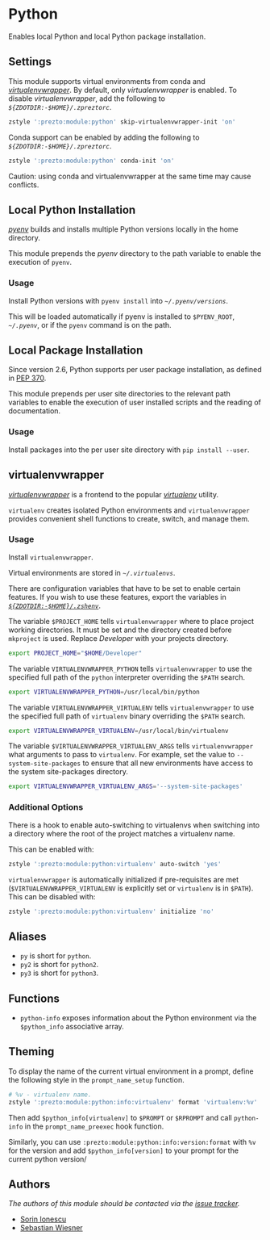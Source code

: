 # Python

Enables local Python and local Python package installation.

## Settings

This module supports virtual environments from conda and
[_virtualenvwrapper_][2]. By default, only _virtualenvwrapper_ is enabled. To
disable _virtualenvwrapper_, add the following to
_`${ZDOTDIR:-$HOME}/.zpreztorc`_.

```sh
zstyle ':prezto:module:python' skip-virtualenvwrapper-init 'on'
```

Conda support can be enabled by adding the following to
_`${ZDOTDIR:-$HOME}/.zpreztorc`_.

```sh
zstyle ':prezto:module:python' conda-init 'on'
```

Caution: using conda and virtualenvwrapper at the same time may cause conflicts.

## Local Python Installation

[_pyenv_][4] builds and installs multiple Python versions locally in the home
directory.

This module prepends the _pyenv_ directory to the path variable to enable the
execution of `pyenv`.

### Usage

Install Python versions with `pyenv install` into _`~/.pyenv/versions`_.

This will be loaded automatically if pyenv is installed to `$PYENV_ROOT`,
_`~/.pyenv`_, or if the `pyenv` command is on the path.

## Local Package Installation

Since version 2.6, Python supports per user package installation, as defined in
[PEP 370][1].

This module prepends per user site directories to the relevant path variables
to enable the execution of user installed scripts and the reading of
documentation.

### Usage

Install packages into the per user site directory with `pip install --user`.

## virtualenvwrapper

[_virtualenvwrapper_][2] is a frontend to the popular [_virtualenv_][3] utility.

`virtualenv` creates isolated Python environments and `virtualenvwrapper`
provides convenient shell functions to create, switch, and manage them.

### Usage

Install `virtualenvwrapper`.

Virtual environments are stored in _`~/.virtualenvs`_.

There are configuration variables that have to be set to enable certain
features. If you wish to use these features, export the variables in
[_`${ZDOTDIR:-$HOME}/.zshenv`_][6].

The variable `$PROJECT_HOME` tells `virtualenvwrapper` where to place project
working directories. It must be set and the directory created before `mkproject`
is used. Replace _Developer_ with your projects directory.

```sh
export PROJECT_HOME="$HOME/Developer"
```

The variable `VIRTUALENVWRAPPER_PYTHON` tells `virtualenvwrapper` to use the
specified full path of the `python` interpreter overriding the `$PATH` search.

```sh
export VIRTUALENVWRAPPER_PYTHON=/usr/local/bin/python
```

The variable `VIRTUALENVWRAPPER_VIRTUALENV` tells `virtualenvwrapper` to use the
specified full path of `virtualenv` binary overriding the `$PATH` search.

```sh
export VIRTUALENVWRAPPER_VIRTUALENV=/usr/local/bin/virtualenv
```

The variable `$VIRTUALENVWRAPPER_VIRTUALENV_ARGS` tells `virtualenvwrapper` what
arguments to pass to `virtualenv`. For example, set the value to
`--system-site-packages` to ensure that all new environments have access to the
system site-packages directory.

```sh
export VIRTUALENVWRAPPER_VIRTUALENV_ARGS='--system-site-packages'
```

### Additional Options

There is a hook to enable auto-switching to virtualenvs when switching into a
directory where the root of the project matches a virtualenv name.

This can be enabled with:

```sh
zstyle ':prezto:module:python:virtualenv' auto-switch 'yes'
```

`virtualenvwrapper` is automatically initialized if pre-requisites are met
(`$VIRTUALENVWRAPPER_VIRTUALENV` is explicitly set or `virtualenv` is in
`$PATH`). This can be disabled with:

```sh
zstyle ':prezto:module:python:virtualenv' initialize 'no'
```

## Aliases

- `py` is short for `python`.
- `py2` is short for `python2`.
- `py3` is short for `python3`.

## Functions

- `python-info` exposes information about the Python environment via the
  `$python_info` associative array.

## Theming

To display the name of the current virtual environment in a prompt, define the
following style in the `prompt_name_setup` function.

```sh
# %v - virtualenv name.
zstyle ':prezto:module:python:info:virtualenv' format 'virtualenv:%v'
```

Then add `$python_info[virtualenv]` to `$PROMPT` or `$RPROMPT` and call
`python-info` in the `prompt_name_preexec` hook function.

Similarly, you can use `:prezto:module:python:info:version:format` with `%v` for
the version and add `$python_info[version]` to your prompt for the current
python version/

## Authors

_The authors of this module should be contacted via the [issue tracker][5]._

- [Sorin Ionescu](https://github.com/sorin-ionescu)
- [Sebastian Wiesner](https://github.com/lunaryorn)

[1]: https://www.python.org/dev/peps/pep-0370/
[2]: https://www.doughellmann.com/projects/virtualenvwrapper/
[3]: https://pypi.org/project/virtualenv/
[4]: https://github.com/yyuu/pyenv
[5]: https://github.com/sorin-ionescu/prezto/issues
[6]: ../../runcoms#zshenv
